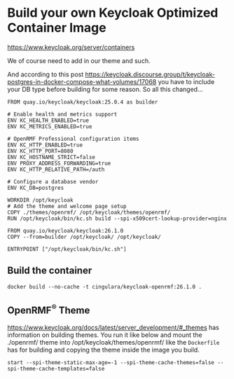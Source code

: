 # Build your own Keycloak Optimized Container Image

https://www.keycloak.org/server/containers

We of course need to add in our theme and such.

And according to this post https://keycloak.discourse.group/t/keycloak-postgres-in-docker-compose-what-volumes/17068 you have to include your DB type before building for some reason. So all this changed...

```
FROM quay.io/keycloak/keycloak:25.0.4 as builder

# Enable health and metrics support
ENV KC_HEALTH_ENABLED=true
ENV KC_METRICS_ENABLED=true

# OpenRMF Professional configuration items
ENV KC_HTTP_ENABLED=true
ENV KC_HTTP_PORT=8080
ENV KC_HOSTNAME_STRICT=false
ENV PROXY_ADDRESS_FORWARDING=true
ENV KC_HTTP_RELATIVE_PATH=/auth

# Configure a database vendor
ENV KC_DB=postgres

WORKDIR /opt/keycloak
# Add the theme and welcome page setup
COPY ./themes/openrmf/ /opt/keycloak/themes/openrmf/
RUN /opt/keycloak/bin/kc.sh build --spi-x509cert-lookup-provider=nginx

FROM quay.io/keycloak/keycloak:26.1.0
COPY --from=builder /opt/keycloak/ /opt/keycloak/

ENTRYPOINT ["/opt/keycloak/bin/kc.sh"]
```

## Build the container

```
docker build --no-cache -t cingulara/keycloak-openrmf:26.1.0 .
```

## OpenRMF<sup>&reg;</sup> Theme
https://www.keycloak.org/docs/latest/server_development/#_themes has information on building themes. You run it like below and mount the ./openrmf/ theme into /opt/keycloak/themes/openrmf/ like the `Dockerfile` has for building and copying the theme inside the image you build.

```
start --spi-theme-static-max-age=-1 --spi-theme-cache-themes=false --spi-theme-cache-templates=false
```